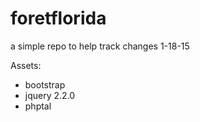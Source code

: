 # foretflorida
a simple repo to help track changes 1-18-15

Assets:
- bootstrap
- jquery 2.2.0
- phptal
